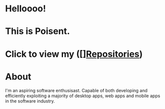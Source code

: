 # Helloooo!
# This is Poisent.
# Click to view my ([][Repositories](https://github.com/itspoi?tab=repositories))

# About
I'm an aspiring software enthusisast.
Capable of both developing and efficiently exploiting a majority of 
desktop apps, web apps and mobile apps in the software industry.
